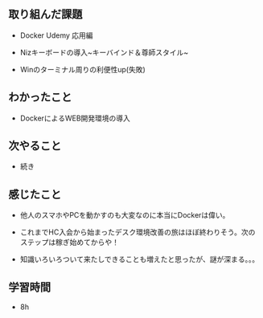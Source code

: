 ## 取り組んだ課題
- Docker Udemy 応用編

- Nizキーボードの導入~キーバインド＆尊師スタイル~
- Winのターミナル周りの利便性up(失敗)

## わかったこと
- DockerによるWEB開発環境の導入

## 次やること
- 続き

## 感じたこと
- 他人のスマホやPCを動かすのも大変なのに本当にDockerは偉い。

- これまでHC入会から始まったデスク環境改善の旅はほぼ終わりそう。次のステップは稼ぎ始めてからや！
- 知識いろいろついて来たしできることも増えたと思ったが、謎が深まる。。。

## 学習時間
- 8h
  
